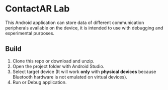 # ContactAR Lab

This Android application can store data of different communication peripherals available on the device, it is intended to use with debugging and experimental purposes.

## Build

1. Clone this repo or download and unzip.
2. Open the project folder with Android Studio.
3. Select target device (It will work **only** with **physical devices** because Bluetooth hardware is not emulated on virtual devices).
4. Run or Debug application.
